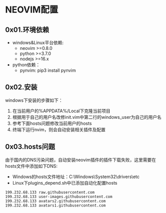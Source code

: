 # NEOVIM配置

## 0x01.环境依赖

- windows&Linux平台依赖:
    - neovim >=0.8.0
    - python >=3.7.0
    - nodejs >=16.x
- python依赖：
    -  pynvim: pip3 install pynvim

## 0x02.安装

windows下安装的步骤如下：
1. 在当前用户的%APPDATA%/Local下克隆当前项目
2. 根据用于自己的用户名改修init.vim中第二行的windows_user为自己的用户名
3. 参考下面hosts问题修改当前用户的hosts
4. 终端下运行nvim，则会自动安装相关插件及配置

## 0x03.hosts问题

由于国内的DNS污染问题，自动安装neovim插件的插件下载失败，这里需要在hosts文件中添加如下DNS:

- Windows的hosts文件地址：C:\Windows\System32\drivers\etc
- Linux下plugins_depend.sh中已添加自动化配置hosts

```text
199.232.68.133 raw.githubusercontent.com
199.232.68.133 user-images.githubusercontent.com
199.232.68.133 avatars2.githubusercontent.com
199.232.68.133 avatars1.githubusercontent.com
```